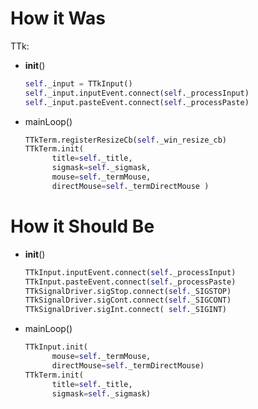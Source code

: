# How it Was
TTk:
- __init__()
  ```python
  self._input = TTkInput()
  self._input.inputEvent.connect(self._processInput)  
  self._input.pasteEvent.connect(self._processPaste)
  ```
- mainLoop()
  ```python
  TTkTerm.registerResizeCb(self._win_resize_cb)
  TTkTerm.init(
        title=self._title,
        sigmask=self._sigmask,
        mouse=self._termMouse,
        directMouse=self._termDirectMouse )
  ```
  
# How it Should Be
- __init__()
  ```python
  TTkInput.inputEvent.connect(self._processInput)
  TTkInput.pasteEvent.connect(self._processPaste)
  TTkSignalDriver.sigStop.connect(self._SIGSTOP)
  TTkSignalDriver.sigCont.connect(self._SIGCONT)
  TTkSignalDriver.sigInt.connect( self._SIGINT)
  ```
- mainLoop()
  ```python
  TTkInput.init(
        mouse=self._termMouse,
        directMouse=self._termDirectMouse)
  TTkTerm.init(
        title=self._title,
        sigmask=self._sigmask)
  ```